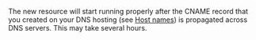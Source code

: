 The new resource will start running properly after the CNAME record that you created on your DNS hosting (see [Host names](../../cdn/concepts/resource.md#hostnames)) is propagated across DNS servers. This may take several hours.